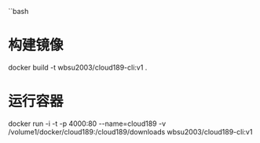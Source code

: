 ``bash
# 构建镜像
docker build -t wbsu2003/cloud189-cli:v1 .

# 运行容器
docker run -i -t -p 4000:80 --name=cloud189 -v /volume1/docker/cloud189:/cloud189/downloads wbsu2003/cloud189-cli:v1
```
